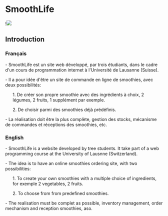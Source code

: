 # SmoothLife
!<img src ="logo.png">
## Introduction

### Français

<p>
- SmoothLife est un site web développé, par trois étudiants, dans le cadre d'un cours de programmation internet à l'Université de Lausanne (Suisse).</p>
<p>
- Il a pour idée d'être un site de commande en ligne de smoothies, avec deux possibilités:
</p>
<div>
		<ul>1. De créer son propre smoothie avec des ingrédients à choix, 2 légumes, 2 fruits, 1 supplément par exemple.</ul>
		<ul>2. De choisir parmi des smoothies déjà prédéfinis.</ul>
</div>
<p>
- La réalisation doit être la plus complète, gestion des stocks, mécanisme de commandes et réceptions des smoothies, etc.
</p>

### English

<p>
- SmoothLife is a website developed by tree students. It take part of a web programming course at the University of Lausnne (Switzerland).</p>
<p>
- The idea is to have an online smoothies ordering site, with two possibilities:
</p>
<div>
		<ul>1. To create your own smoothies with a multiple choice of ingredients, for exemple 2 vegetables, 2 fruits.</ul>
		<ul>2. To choose from from predefined smoothies.</ul>
</div>
<p>- The realisation must be complet as possible, inventory management, order mechanism and reception smoothies, aso.</p>